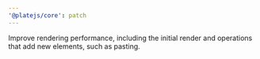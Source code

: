 ```yaml
---
'@platejs/core': patch
---
```


Improve rendering performance, including the initial render and operations that add new elements, such as pasting.
